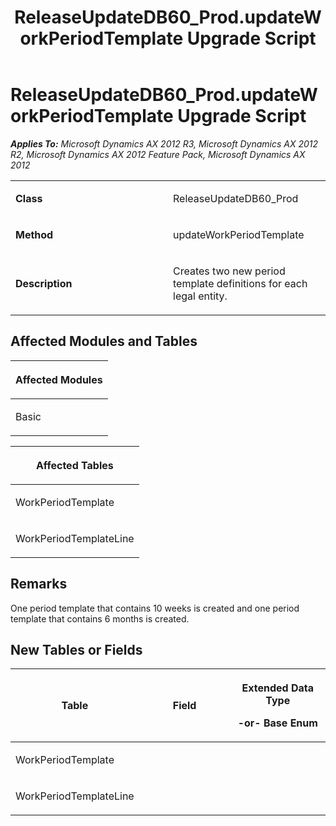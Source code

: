 ﻿---
title: ReleaseUpdateDB60_Prod.updateWorkPeriodTemplate Upgrade Script
TOCTitle: ReleaseUpdateDB60_Prod.updateWorkPeriodTemplate Upgrade Script
ms:assetid: 04f7df71-b937-babf-1dc8-8970670df21e
ms:mtpsurl: https://msdn.microsoft.com/en-us/library/JJ684713(v=AX.60)
ms:contentKeyID: 49706409
ms.date: 05/18/2015
mtps_version: v=AX.60
---

# ReleaseUpdateDB60\_Prod.updateWorkPeriodTemplate Upgrade Script 


_**Applies To:** Microsoft Dynamics AX 2012 R3, Microsoft Dynamics AX 2012 R2, Microsoft Dynamics AX 2012 Feature Pack, Microsoft Dynamics AX 2012_

<table>
<colgroup>
<col style="width: 50%" />
<col style="width: 50%" />
</colgroup>
<tbody>
<tr class="odd">
<td><p><strong>Class</strong></p></td>
<td><p>ReleaseUpdateDB60_Prod</p></td>
</tr>
<tr class="even">
<td><p><strong>Method</strong></p></td>
<td><p>updateWorkPeriodTemplate</p></td>
</tr>
<tr class="odd">
<td><p><strong>Description</strong></p></td>
<td><p>Creates two new period template definitions for each legal entity.</p></td>
</tr>
</tbody>
</table>


## Affected Modules and Tables

<table>
<colgroup>
<col style="width: 100%" />
</colgroup>
<thead>
<tr class="header">
<th><p>Affected Modules</p></th>
</tr>
</thead>
<tbody>
<tr class="odd">
<td><p>Basic</p></td>
</tr>
</tbody>
</table>


<table>
<colgroup>
<col style="width: 100%" />
</colgroup>
<thead>
<tr class="header">
<th><p>Affected Tables</p></th>
</tr>
</thead>
<tbody>
<tr class="odd">
<td><p>WorkPeriodTemplate</p></td>
</tr>
<tr class="even">
<td><p>WorkPeriodTemplateLine</p></td>
</tr>
</tbody>
</table>


## Remarks

One period template that contains 10 weeks is created and one period template that contains 6 months is created.

## New Tables or Fields

<table>
<colgroup>
<col style="width: 33%" />
<col style="width: 33%" />
<col style="width: 33%" />
</colgroup>
<thead>
<tr class="header">
<th><p>Table</p></th>
<th><p>Field</p></th>
<th><p>Extended Data Type</p>
<p>-or- Base Enum</p></th>
</tr>
</thead>
<tbody>
<tr class="odd">
<td><p>WorkPeriodTemplate</p></td>
<td><p></p></td>
<td><p></p></td>
</tr>
<tr class="even">
<td><p>WorkPeriodTemplateLine</p></td>
<td><p></p></td>
<td><p></p></td>
</tr>
</tbody>
</table>

  


